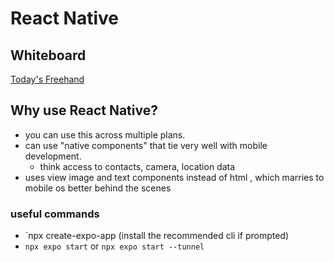 # React Native

## Whiteboard

[Today's Freehand](https://projects.invisionapp.com/freehand/document/icLim2qr)

## Why use React Native?

- you can use this across multiple plans.
- can use "native components" that tie very well with mobile development.
  - think access to contacts, camera, location data
- uses view image and text components instead of html , which marries to mobile os better behind the scenes


### useful commands

- `npx create-expo-app <app-name> (install the recommended cli if prompted)
- `npx expo start`  or `npx expo start --tunnel`
